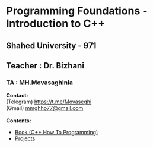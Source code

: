 # Programming Foundations - Introduction to C++
## Shahed University - 971
## Teacher : Dr. Bizhani
### TA : MH.Movasaghinia
**Contact:** 
<br />
    (Telegram) https://t.me/Movaseghi
<br />
    (Gmail) mmghho77@gmail.com
<br />
<br />
**Contents:**
* [Book (C++ How To Programming)](https://github.com/MMovasaghi/Introduction-to-cpp/tree/master/Book)
* [Projects](https://github.com/MMovasaghi/Introduction-to-cpp/tree/master/Documentation)
